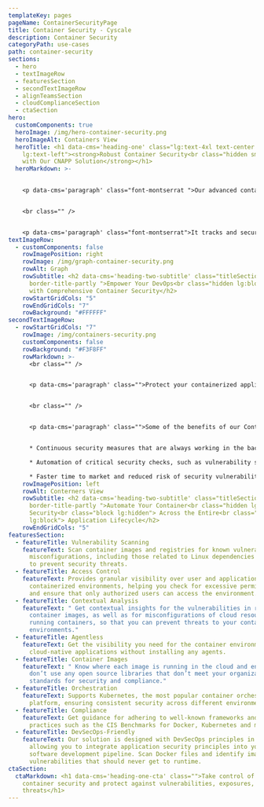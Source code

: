 ```yaml
---
templateKey: pages
pageName: ContainerSecurityPage
title: Container Security - Cyscale
description: Container Security
categoryPath: use-cases
path: container-security
sections:
  - hero
  - textImageRow
  - featuresSection
  - secondTextImageRow
  - alignTeamsSection
  - cloudComplianceSection
  - ctaSection
hero:
  customComponents: true
  heroImage: /img/hero-container-security.png
  heroImageAlt: Containers View
  heroTitle: <h1 data-cms='heading-one' class="lg:text-4xl text-center
    lg:text-left"><strong>Robust Container Security<br class="hidden sm:block">
    with Our CNAPP Solution</strong></h1>
  heroMarkdown: >-
    

    <p data-cms='paragraph' class="font-montserrat ">Our advanced container security solution protects cloud-native applications from development to production. </p>


    <br class="" />


    <p data-cms='paragraph' class="font-montserrat">It tracks and secures containers throughout the lifecycle while providing advanced inventory capabilities to ensure the security of all container assets.</p>
textImageRow:
  - customComponents: false
    rowImagePosition: right
    rowImage: /img/graph-container-security.png
    rowAlt: Graph
    rowSubtitle: <h2 data-cms='heading-two-subtitle' class="titleSection
      border-title-partly ">Empower Your DevOps<br class="hidden lg:block"> Team
      with Comprehensive Container Security</h2>
    rowStartGridCols: "5"
    rowEndGridCols: "7"
    rowBackground: "#FFFFFF"
secondTextImageRow:
  - rowStartGridCols: "7"
    rowImage: /img/containers-security.png
    customComponents: false
    rowBackground: "#F3F8FF"
    rowMarkdown: >-
      <br class="" />


      <p data-cms='paragraph' class="">Protect your containerized applications from cyber threats and maintain compliance effortlessly with our Container Security solution. Our powerful automation tools streamline the process from build to deploy, ensuring consistent and efficient security measures throughout the entire application lifecycle. This means you can spend less time on manual security checks and more time on developing innovative features for your customers.</p>


      <br class="" />


      <p data-cms='paragraph' class="">Some of the benefits of our Container Security solution include:</p>


      * Continuous security measures that are always working in the background, keeping your containerized applications secure

      * Automation of critical security checks, such as vulnerability scanning and misconfiguration detection, to find and remediate issues before they become a problem.

      * Faster time to market and reduced risk of security vulnerabilities, thanks to improved efficiency and reduced manual errors.
    rowImagePosition: left
    rowAlt: Conterners View
    rowSubtitle: <h2 data-cms='heading-two-subtitle' class="titleSection
      border-title-partly ">Automate Your Container<br class="hidden lg:block">
      Security<br class="block lg:hidden"> Across the Entire<br class="hidden
      lg:block"> Application Lifecycle</h2>
    rowEndGridCols: "5"
featuresSection:
  - featureTitle: Vulnerability Scanning
    featureText: Scan container images and registries for known vulnerabilities and
      misconfigurations, including those related to Linux dependencies and CVEs,
      to prevent security threats.
  - featureTitle: Access Control
    featureText: Provides granular visibility over user and application access to
      containerized environments, helping you check for excessive permissions
      and ensure that only authorized users can access the environment.
  - featureTitle: Contextual Analysis
    featureText: " Get contextual insights for the vulnerabilities in running
      container images, as well as for misconfigurations of cloud resources
      running containers, so that you can prevent threats to your container
      environments."
  - featureTitle: Agentless
    featureText: Get the visibility you need for the container environments in your
      cloud-native applications without installing any agents.
  - featureTitle: Container Images
    featureText: " Know where each image is running in the cloud and ensure that you
      don’t use any open source libraries that don’t meet your organization's
      standards for security and compliance."
  - featureTitle: Orchestration
    featureText: Supports Kubernetes, the most popular container orchestration
      platform, ensuring consistent security across different environments.
  - featureTitle: Compliance
    featureText: Get guidance for adhering to well-known frameworks and best
      practices such as the CIS Benchmarks for Docker, Kubernetes and more.
  - featureTitle: DevSecOps-Friendly
    featureText: Our solution is designed with DevSecOps principles in mind,
      allowing you to integrate application security principles into your
      software development pipeline. Scan Docker files and identify images with
      vulnerabilities that should never get to runtime.
ctaSection:
  ctaMarkdown: <h1 data-cms='heading-one-cta' class="">Take control of your
    container security and protect against vulnerabilities, exposures, and
    threats</h1>
---
```

